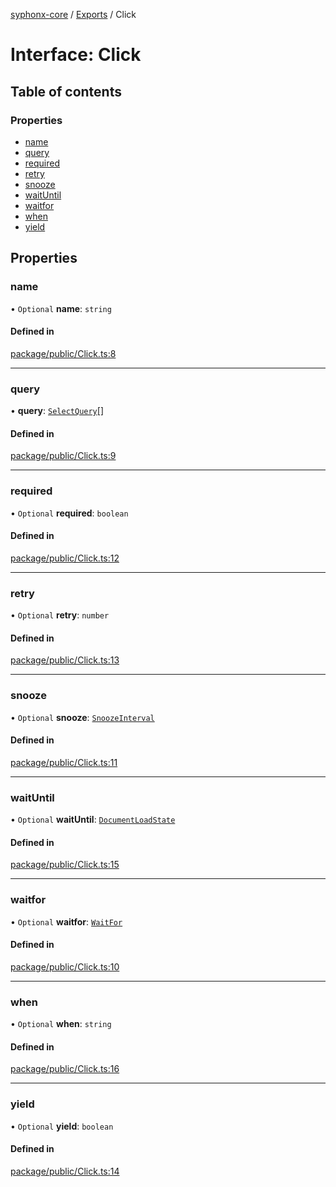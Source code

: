 [syphonx-core](../README.md) / [Exports](../modules.md) / Click

# Interface: Click

## Table of contents

### Properties

- [name](Click.md#name)
- [query](Click.md#query)
- [required](Click.md#required)
- [retry](Click.md#retry)
- [snooze](Click.md#snooze)
- [waitUntil](Click.md#waituntil)
- [waitfor](Click.md#waitfor)
- [when](Click.md#when)
- [yield](Click.md#yield)

## Properties

### name

• `Optional` **name**: `string`

#### Defined in

[package/public/Click.ts:8](https://github.com/dtempx/syphonx-core/blob/6c56ba7/package/public/Click.ts#L8)

___

### query

• **query**: [`SelectQuery`](../modules.md#selectquery)[]

#### Defined in

[package/public/Click.ts:9](https://github.com/dtempx/syphonx-core/blob/6c56ba7/package/public/Click.ts#L9)

___

### required

• `Optional` **required**: `boolean`

#### Defined in

[package/public/Click.ts:12](https://github.com/dtempx/syphonx-core/blob/6c56ba7/package/public/Click.ts#L12)

___

### retry

• `Optional` **retry**: `number`

#### Defined in

[package/public/Click.ts:13](https://github.com/dtempx/syphonx-core/blob/6c56ba7/package/public/Click.ts#L13)

___

### snooze

• `Optional` **snooze**: [`SnoozeInterval`](../modules.md#snoozeinterval)

#### Defined in

[package/public/Click.ts:11](https://github.com/dtempx/syphonx-core/blob/6c56ba7/package/public/Click.ts#L11)

___

### waitUntil

• `Optional` **waitUntil**: [`DocumentLoadState`](../modules.md#documentloadstate)

#### Defined in

[package/public/Click.ts:15](https://github.com/dtempx/syphonx-core/blob/6c56ba7/package/public/Click.ts#L15)

___

### waitfor

• `Optional` **waitfor**: [`WaitFor`](WaitFor.md)

#### Defined in

[package/public/Click.ts:10](https://github.com/dtempx/syphonx-core/blob/6c56ba7/package/public/Click.ts#L10)

___

### when

• `Optional` **when**: `string`

#### Defined in

[package/public/Click.ts:16](https://github.com/dtempx/syphonx-core/blob/6c56ba7/package/public/Click.ts#L16)

___

### yield

• `Optional` **yield**: `boolean`

#### Defined in

[package/public/Click.ts:14](https://github.com/dtempx/syphonx-core/blob/6c56ba7/package/public/Click.ts#L14)
